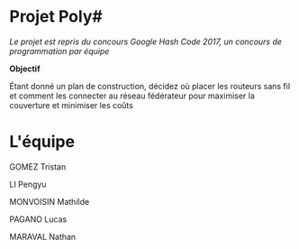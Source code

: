 Projet Poly#
============

_Le projet est repris du concours Google Hash Code 2017,
un concours de programmation par équipe_

**Objectif**

Étant donné un plan de construction, décidez où placer les routeurs
sans fil et comment les connecter au réseau fédérateur pour maximiser
la couverture et minimiser les coûts


L'équipe
===========

GOMEZ Tristan

LI Pengyu

MONVOISIN Mathilde

PAGANO Lucas

MARAVAL Nathan